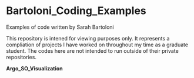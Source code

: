 # Bartoloni_Coding_Examples
Examples of code written by Sarah Bartoloni

This repository is intened for viewing purposes only. It represents a compliation of projects I have worked on throughout my time as a graduate student. The codes here are not intended to run outside of their private repositories.

 **Argo_SO_Visualization**

 
